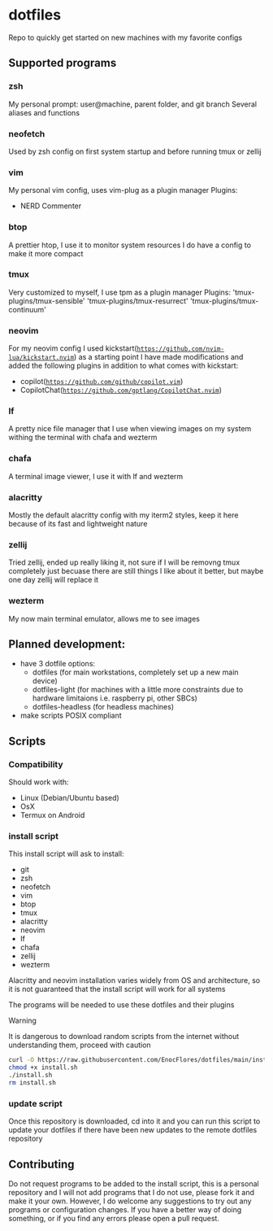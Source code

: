 # dotfiles
Repo to quickly get started on new machines with my favorite configs

## Supported programs

### zsh
My personal prompt: user@machine, parent folder, and git branch
Several aliases and functions

### neofetch
Used by zsh config on first system startup and before running tmux or zellij

### vim
My personal vim config, uses vim-plug as a plugin manager
Plugins:
- NERD Commenter

### btop
A prettier htop, I use it to monitor system resources
I do have a config to make it more compact

### tmux
Very customized to myself, I use tpm as a plugin manager
Plugins:
'tmux-plugins/tmux-sensible'
'tmux-plugins/tmux-resurrect'
'tmux-plugins/tmux-continuum'

### neovim
For my neovim config I used kickstart([`https://github.com/nvim-lua/kickstart.nvim`](https://github.com/nvim-lua/kickstart.nvim)) as a starting point
I have made modifications and added the following plugins in addition to what comes with kickstart:
- copilot([`https://github.com/github/copilot.vim`](https://github.com/github/copilot.vim))
- CopilotChat([`https://github.com/gptlang/CopilotChat.nvim`](https://github.com/gptlang/CopilotChat.nvim))

### lf
A pretty nice file manager that I use when viewing images on my system withing the terminal with chafa and wezterm

### chafa
A terminal image viewer, I use it with lf and wezterm

### alacritty
Mostly the default alacritty config with my iterm2 styles, keep it here because of its fast and lightweight nature

### zellij
Tried zellij, ended up really liking it, not sure if I will be removng tmux completely just becuase there are still things I like about it better, but maybe one day zellij will replace it

### wezterm
My now main terminal emulator, allows me to see images

## Planned development:

- have 3 dotfile options:
    - dotfiles (for main workstations, completely set up a new main device)
    - dotfiles-light (for machines with a little more constraints due to hardware limitaions i.e. raspberry pi, other SBCs)
    - dotfiles-headless (for headless machines)
- make scripts POSIX compliant

## Scripts

### Compatibility
Should work with:
- Linux (Debian/Ubuntu based)
- OsX
- Termux on Android

### install script
This install script will ask to install:
- git
- zsh
- neofetch
- vim
- btop
- tmux
- alacritty
- neovim
- lf
- chafa
- zellij
- wezterm

Alacritty and neovim installation varies widely from OS and architecture, so it is not guaranteed that the install script will work for all systems

The programs will be needed to use these dotfiles and their plugins

> [!WARNING]  
> It is dangerous to download random scripts from the internet without understanding them, proceed with caution
```sh
curl -O https://raw.githubusercontent.com/EnocFlores/dotfiles/main/install.sh
chmod +x install.sh
./install.sh
rm install.sh
```

### update script
Once this repository is downloaded, cd into it and you can run this script to update your dotfiles if there have been new updates to the remote dotfiles repository

## Contributing

Do not request programs to be added to the install script, this is a personal repository and I will not add programs that I do not use, please fork it and make it your own. However, I do welcome any suggestions to try out any programs or configuration changes. If you have a better way of doing something, or if you find any errors please open a pull request. 
